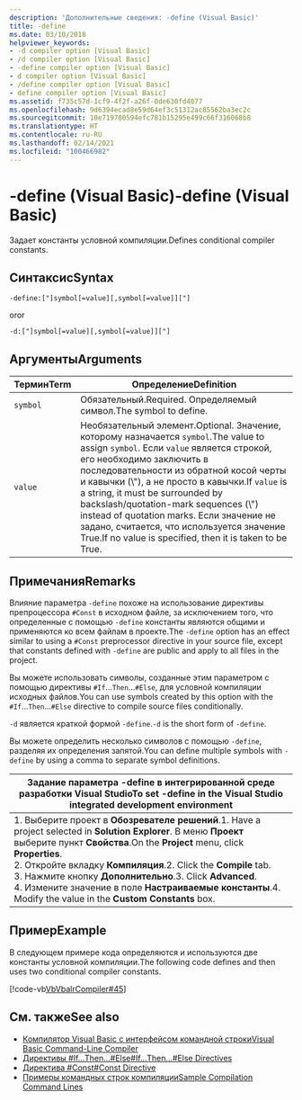 ```yaml
---
description: 'Дополнительные сведения: -define (Visual Basic)'
title: -define
ms.date: 03/10/2018
helpviewer_keywords:
- -d compiler option [Visual Basic]
- /d compiler option [Visual Basic]
- -define compiler option [Visual Basic]
- d compiler option [Visual Basic]
- /define compiler option [Visual Basic]
- define compiler option [Visual Basic]
ms.assetid: f735c57d-1cf9-4f2f-a26f-0de630fd4077
ms.openlocfilehash: 9d6394ecad8e59d64ef3c51312ac85562ba3ec2c
ms.sourcegitcommit: 10e719780594efc781b15295e499c66f316068b8
ms.translationtype: HT
ms.contentlocale: ru-RU
ms.lasthandoff: 02/14/2021
ms.locfileid: "100466982"
---
```

# <a name="-define-visual-basic"></a><span data-ttu-id="83292-103">-define (Visual Basic)</span><span class="sxs-lookup"><span data-stu-id="83292-103">-define (Visual Basic)</span></span>

<span data-ttu-id="83292-104">Задает константы условной компиляции.</span><span class="sxs-lookup"><span data-stu-id="83292-104">Defines conditional compiler constants.</span></span>  
  
## <a name="syntax"></a><span data-ttu-id="83292-105">Синтаксис</span><span class="sxs-lookup"><span data-stu-id="83292-105">Syntax</span></span>  
  
```console  
-define:["]symbol[=value][,symbol[=value]]["]  
```

<span data-ttu-id="83292-106">or</span><span class="sxs-lookup"><span data-stu-id="83292-106">or</span></span>

```console  
-d:["]symbol[=value][,symbol[=value]]["]  
```  
  
## <a name="arguments"></a><span data-ttu-id="83292-107">Аргументы</span><span class="sxs-lookup"><span data-stu-id="83292-107">Arguments</span></span>  
  
|<span data-ttu-id="83292-108">Термин</span><span class="sxs-lookup"><span data-stu-id="83292-108">Term</span></span>|<span data-ttu-id="83292-109">Определение</span><span class="sxs-lookup"><span data-stu-id="83292-109">Definition</span></span>|  
|---|---|  
|`symbol`|<span data-ttu-id="83292-110">Обязательный.</span><span class="sxs-lookup"><span data-stu-id="83292-110">Required.</span></span> <span data-ttu-id="83292-111">Определяемый символ.</span><span class="sxs-lookup"><span data-stu-id="83292-111">The symbol to define.</span></span>|  
|`value`|<span data-ttu-id="83292-112">Необязательный элемент.</span><span class="sxs-lookup"><span data-stu-id="83292-112">Optional.</span></span> <span data-ttu-id="83292-113">Значение, которому назначается `symbol`.</span><span class="sxs-lookup"><span data-stu-id="83292-113">The value to assign `symbol`.</span></span> <span data-ttu-id="83292-114">Если `value` является строкой, его необходимо заключить в последовательности из обратной косой черты и кавычки (\\"), а не просто в кавычки.</span><span class="sxs-lookup"><span data-stu-id="83292-114">If `value` is a string, it must be surrounded by backslash/quotation-mark sequences (\\") instead of quotation marks.</span></span> <span data-ttu-id="83292-115">Если значение не задано, считается, что используется значение True.</span><span class="sxs-lookup"><span data-stu-id="83292-115">If no value is specified, then it is taken to be True.</span></span>|  
  
## <a name="remarks"></a><span data-ttu-id="83292-116">Примечания</span><span class="sxs-lookup"><span data-stu-id="83292-116">Remarks</span></span>  

 <span data-ttu-id="83292-117">Влияние параметра `-define` похоже на использование директивы препроцессора `#Const` в исходном файле, за исключением того, что определенные с помощью `-define` константы являются общими и применяются ко всем файлам в проекте.</span><span class="sxs-lookup"><span data-stu-id="83292-117">The `-define` option has an effect similar to using a `#Const` preprocessor directive in your source file, except that constants defined with `-define` are public and apply to all files in the project.</span></span>  
  
 <span data-ttu-id="83292-118">Вы можете использовать символы, созданные этим параметром с помощью директивы `#If`...`Then`...`#Else`, для условной компиляции исходных файлов.</span><span class="sxs-lookup"><span data-stu-id="83292-118">You can use symbols created by this option with the `#If`...`Then`...`#Else` directive to compile source files conditionally.</span></span>  
  
 <span data-ttu-id="83292-119">`-d` является краткой формой `-define`.</span><span class="sxs-lookup"><span data-stu-id="83292-119">`-d` is the short form of `-define`.</span></span>  
  
 <span data-ttu-id="83292-120">Вы можете определить несколько символов с помощью `-define`, разделяя их определения запятой.</span><span class="sxs-lookup"><span data-stu-id="83292-120">You can define multiple symbols with `-define` by using a comma to separate symbol definitions.</span></span>  
  
|<span data-ttu-id="83292-121">Задание параметра -define в интегрированной среде разработки Visual Studio</span><span class="sxs-lookup"><span data-stu-id="83292-121">To set -define in the Visual Studio integrated development environment</span></span>|  
|---|  
|<span data-ttu-id="83292-122">1.  Выберите проект в **Обозревателе решений**.</span><span class="sxs-lookup"><span data-stu-id="83292-122">1.  Have a project selected in **Solution Explorer**.</span></span> <span data-ttu-id="83292-123">В меню **Проект** выберите пункт **Свойства**.</span><span class="sxs-lookup"><span data-stu-id="83292-123">On the **Project** menu, click **Properties**.</span></span> <br /><span data-ttu-id="83292-124">2.  Откройте вкладку **Компиляция**.</span><span class="sxs-lookup"><span data-stu-id="83292-124">2.  Click the **Compile** tab.</span></span><br /><span data-ttu-id="83292-125">3.  Нажмите кнопку **Дополнительно**.</span><span class="sxs-lookup"><span data-stu-id="83292-125">3.  Click **Advanced**.</span></span><br /><span data-ttu-id="83292-126">4.  Измените значение в поле **Настраиваемые константы**.</span><span class="sxs-lookup"><span data-stu-id="83292-126">4.  Modify the value in the **Custom Constants** box.</span></span>|  
  
## <a name="example"></a><span data-ttu-id="83292-127">Пример</span><span class="sxs-lookup"><span data-stu-id="83292-127">Example</span></span>  

 <span data-ttu-id="83292-128">В следующем примере кода определяются и используются две константы условной компиляции.</span><span class="sxs-lookup"><span data-stu-id="83292-128">The following code defines and then uses two conditional compiler constants.</span></span>  
  
 [!code-vb[VbVbalrCompiler#45](~/samples/snippets/visualbasic/VS_Snippets_VBCSharp/VbVbalrCompiler/VB/Class1.vb#45)]  
  
## <a name="see-also"></a><span data-ttu-id="83292-129">См. также</span><span class="sxs-lookup"><span data-stu-id="83292-129">See also</span></span>

- [<span data-ttu-id="83292-130">Компилятор Visual Basic с интерфейсом командной строки</span><span class="sxs-lookup"><span data-stu-id="83292-130">Visual Basic Command-Line Compiler</span></span>](index.md)
- [<span data-ttu-id="83292-131">Директивы #If...Then...#Else</span><span class="sxs-lookup"><span data-stu-id="83292-131">#If...Then...#Else Directives</span></span>](../../language-reference/directives/if-then-else-directives.md)
- [<span data-ttu-id="83292-132">Директива #Const</span><span class="sxs-lookup"><span data-stu-id="83292-132">#Const Directive</span></span>](../../language-reference/directives/const-directive.md)
- [<span data-ttu-id="83292-133">Примеры командных строк компиляции</span><span class="sxs-lookup"><span data-stu-id="83292-133">Sample Compilation Command Lines</span></span>](sample-compilation-command-lines.md)
